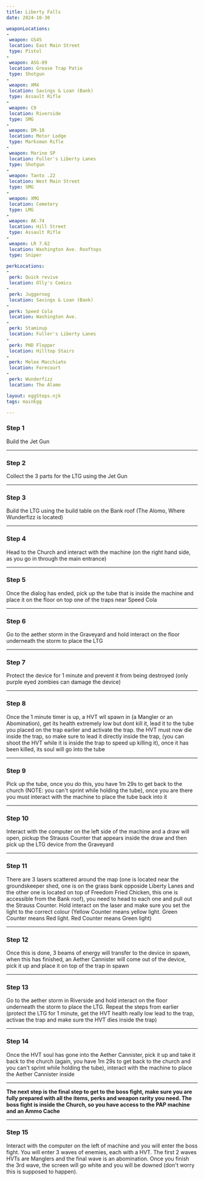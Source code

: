 ```yaml
---
title: Liberty Falls
date: 2024-10-30

weaponLocations: 
-
 weapon: GS45
 location: East Main Street
 type: Pistol
-
 weapon: ASG-89
 location: Grease Trap Patio
 type: Shotgun
-
 weapon: XM4
 location: Savings & Loan (Bank)
 type: Assault Rifle
-
 weapon: C9
 location: Riverside
 type: SMG
-
 weapon: DM-10
 location: Motor Lodge
 type: Marksman Rifle
-
 weapon: Marine SP
 location: Fuller's Liberty Lanes
 type: Shotgun
-
 weapon: Tanto .22
 location: West Main Street
 type: SMG
-
 weapon: XMG
 location: Cemetery
 type: LMG
-
 weapon: AK-74
 location: Hill Street
 type: Assault Rifle
-
 weapon: LR 7.62
 location: Washington Ave. Rooftops
 type: Sniper

perkLocations:
-
 perk: Quick revive
 location: Olly's Comics
-
 perk: Juggernog
 location: Savings & Loan (Bank)
-
 perk: Speed Cola
 location: Washington Ave.
-
 perk: Staminup
 location: Fuller's Liberty Lanes
-
 perk: PHD Flopper
 location: Hilltop Stairs
-
 perk: Melee Macchiato
 location: Forecourt
-
 perk: Wunderfizz
 location: The Alamo

layout: eggSteps.njk
tags: mainEgg

---
```


### Step 1

Build the Jet Gun

---

### Step 2

Collect the 3 parts for the LTG using the Jet Gun

---

### Step 3

Build the LTG using the build table on the Bank roof (The Alomo, Where Wunderfizz is located)

---

### Step 4

Head to the Church and interact with the machine (on the right hand side, as you go in through the main entrance)

---

### Step 5

Once the dialog has ended, pick up the tube that is inside the machine and place it on the floor on top one of the traps near Speed Cola

---

### Step 6

Go to the aether storm in the Graveyard and hold interact on the floor underneath the storm to place the LTG

---

### Step 7

Protect the device for 1 minute and prevent it from being destroyed (only purple eyed zombies can damage the device)

---

### Step 8

Once the 1 minute timer is up, a HVT wll spawn in (a Mangler or an Abomination), get its health extremely low but dont kill it, lead it to the tube you placed on the trap earlier and activate the trap. the HVT must now die inside the trap, so make sure to lead it directly inside the trap, (you can shoot the HVT while it is inside the trap to speed up killing it), once it has been killed, its soul will go into the tube

---

### Step 9

Pick up the tube, once you do this, you have 1m 29s to get back to the church (NOTE: you can't sprint while holding the tube), once you are there you must interact with the machine to place the tube back into it

---

### Step 10

Interact with the computer on the left side of the machine and a draw will open, pickup the Strauss Counter that appears inside the draw and then pick up the LTG device from the Graveyard

---

### Step 11

There are 3 lasers scattered around the map (one is located near the groundskeeper shed, one is on the grass bank opposide Liberty Lanes and the other one is located on top of Freedom Fried Chicken, this one is accessible from the Bank roof), you need to head to each one and pull out the Strauss Counter. Hold interact on the laser and make sure you set the light to the correct colour (Yellow Counter means yellow light. Green Counter means Red light. Red Counter means Green light)

---

### Step 12

Once this is done, 3 beams of energy will transfer to the device in spawn, when this has finished, an Aether Cannister will come out of the device, pick it up and place it on top of the trap in spawn

---

### Step 13

Go to the aether storm in Riverside and hold interact on the floor underneath the storm to place the LTG. Repeat the steps from earlier (protect the LTG for 1 minute, get the HVT health really low lead to the trap, activae the trap and make sure the HVT dies inside the trap)

---

### Step 14

Once the HVT soul has gone into the Aether Cannister, pick it up and take it back to the church (again, you have 1m 29s to get back to the church and you can't sprint while holding the tube), interact with the machine to place the Aether Cannister inside

---
<p class="note"> <strong>The next step is the final step to get to the boss fight, make sure you are fully prepared with all the items, perks and weapon rarity you need. The boss fight is inside the Church, so you have access to the PAP machine and an Ammo Cache</strong> </p>

---

### Step 15

Interact with the computer on the left of machine and you will enter the boss fight. You will enter 3 waves of enemies, each with a HVT. The first 2 waves HVTs are Manglers and the final wave is an abomination. Once you finish the 3rd wave, the screen will go white and you will be downed (don't worry this is supposed to happen).